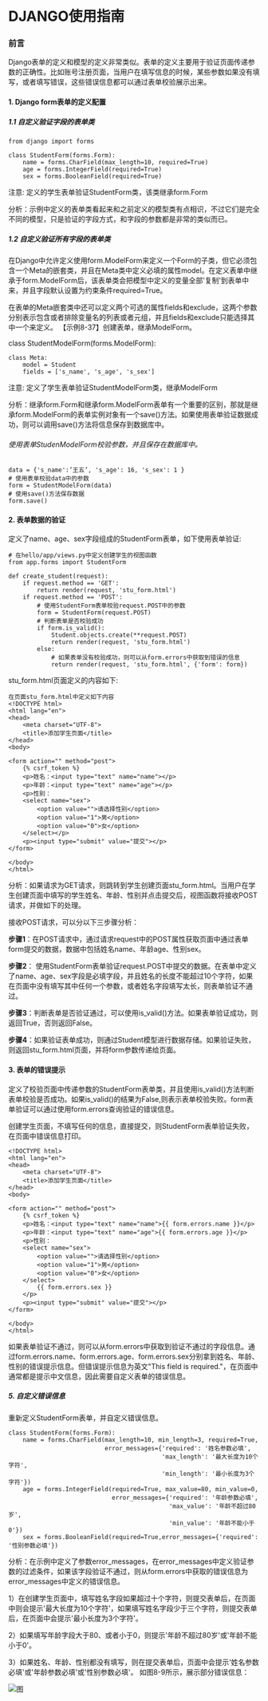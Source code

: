 
# DJANGO使用指南


### 前言

Django表单的定义和模型的定义非常类似。表单的定义主要用于验证页面传递参数的正确性。比如账号注册页面，当用户在填写信息的时候，某些参数如果没有填写，或者填写错误，这些错误信息都可以通过表单校验展示出来。


#### 1. Django form表单的定义配置

##### 1.1 自定义验证字段的表单类

	from django import forms
	
	class StudentForm(forms.Form):
	    name = forms.CharField(max_length=10, required=True)
	    age = forms.IntegerField(required=True)
	    sex = forms.BooleanField(required=True)

注意: 定义的学生表单验证StudentForm类，该类继承form.Form


分析：示例中定义的表单类看起来和之前定义的模型类有点相识，不过它们是完全不同的模型，只是验证的字段方式，和字段的参数都是非常的类似而已。

##### 1.2 自定义验证所有字段的表单类

在Django中允许定义使用form.ModelForm来定义一个Form的子类，但它必须包含一个Meta的嵌套类，并且在Meta类中定义必填的属性model。在定义表单中继承于form.ModelForm后，该表单类会把模型中定义的变量全部'复制'到表单中来，并且字段默认设置为约束条件required=True。

在表单的Meta嵌套类中还可以定义两个可选的属性fields和exclude，这两个参数分别表示包含或者排除变量名的列表或者元组，并且fields和exclude只能选择其中一个来定义。
【示例8-37】创建表单，继承ModelForm。

class StudentModelForm(forms.ModelForm):

    class Meta:
        model = Student
    	fields = ['s_name', 's_age', 's_sex']

注意: 定义了学生表单验证StudentModelForm类，继承ModelForm

分析：继承form.Form和继承form.ModelForm表单有一个重要的区别，那就是继承form.ModelForm的表单实例对象有一个save()方法。如果使用表单验证数据成功，则可以调用save()方法将信息保存到数据库中。

###### 使用表单StudenModelForm校验参数，并且保存在数据库中。

	data = {'s_name':’王五’, 's_age': 16, 's_sex': 1 }
	# 使用表单校验data中的参数
	form = StudentModelForm(data)
	# 使用save()方法保存数据
	form.save()

#### 2. 表单数据的验证

定义了name、age、sex字段组成的StudentForm表单，如下使用表单验证:


	# 在hello/app/views.py中定义创建学生的视图函数
	from app.forms import StudentForm
	
	def create_student(request):
	    if request.method == 'GET':
	        return render(request, 'stu_form.html')
	    if request.method == 'POST':
	        # 使用StudentForm表单校验request.POST中的参数
	        form = StudentForm(request.POST)
	        # 判断表单是否校验成功
	        if form.is_valid():
	            Student.objects.create(**request.POST)
	            return render(request, 'stu_form.html')
	        else:
	            # 如果表单没有校验成功，则可以从form.errors中获取到错误的信息
	            return render(request, 'stu_form.html', {'form': form})

stu_form.html页面定义的内容如下:

	在页面stu_form.html中定义如下内容
	<!DOCTYPE html>
	<html lang="en">
	<head>
	    <meta charset="UTF-8">
	    <title>添加学生页面</title>
	</head>
	<body>
	
	<form action="" method="post">
	    {% csrf_token %}
	    <p>姓名：<input type="text" name="name"></p>
	    <p>年龄：<input type="text" name="age"></p>
	    <p>性别：
	    <select name="sex">
			<option value="">请选择性别</option>
	        <option value="1">男</option>
	        <option value="0">女</option>
	    </select></p>
	    <p><input type="submit" value="提交"></p>
	</form>
	
	</body>
	</html>

分析：如果请求为GET请求，则跳转到学生创建页面stu_form.html。当用户在学生创建页面中填写的学生姓名、年龄、性别并点击提交后，视图函数将接收POST请求，并做如下的处理。

接收POST请求，可以分以下三步骤分析：

<b>步骤1</b>：在POST请求中，通过请求request中的POST属性获取页面中通过表单form提交的数据，数据中包括姓名name、年龄age、性别sex。

<b>步骤2</b>： 使用StudentForm表单验证request.POST中提交的数据。在表单中定义了name、age、sex字段是必填字段，并且姓名的长度不能超过10个字符，如果在页面中没有填写其中任何一个参数，或者姓名字段填写太长，则表单验证不通过。

<b>步骤3</b>：判断表单是否验证通过，可以使用is_valid()方法。如果表单验证成功，则返回True，否则返回False。

<b>步骤4</b>：如果验证表单成功，则通过Student模型进行数据存储。如果验证失败，则返回stu_form.html页面，并将form参数传递给页面。

#### 3. 表单的错误提示

定义了校验页面中传递参数的StudentForm表单类，并且使用is_valid()方法判断表单校验是否成功。如果is_valid()的结果为False,则表示表单校验失败。form表单验证可以通过使用form.errors查询验证的错误信息。

创建学生页面，不填写任何的信息，直接提交，则StudentForm表单验证失败，在页面中错误信息打印。
	
	<!DOCTYPE html>
	<html lang="en">
	<head>
	    <meta charset="UTF-8">
	    <title>添加学生页面</title>
	</head>
	<body>
	
	<form action="" method="post">
	    {% csrf_token %}
	    <p>姓名：<input type="text" name="name">{{ form.errors.name }}</p>
	    <p>年龄：<input type="text" name="age">{{ form.errors.age }}</p>
	    <p>性别：
	    <select name="sex">
	        <option value="">请选择性别</option>
	        <option value="1">男</option>
	        <option value="0">女</option>
	    </select>
	        {{ form.errors.sex }}
	    </p>
	    <p><input type="submit" value="提交"></p>
	</form>
	
	</body>
	</html>


如果表单验证不通过，则可以从form.errors中获取到验证不通过的字段信息。通过form.errors.name、form.errors.age、form.errors.sex分别拿到姓名、年龄、性别的错误提示信息。但错误提示信息为英文"This field is required."，在页面中通常都是提示中文信息，因此需要自定义表单的错误信息。

##### 5. 自定义错误信息

重新定义StudentForm表单，并自定义错误信息。


	class StudentForm(forms.Form):
	    name = forms.CharField(max_length=10, min_length=3, required=True,
	                           error_messages={'required': '姓名参数必填',
	                                           'max_length': '最大长度为10个字符',
	                                           'min_length': '最小长度为3个字符'})
	    age = forms.IntegerField(required=True, max_value=80, min_value=0,
	                             error_messages={'required': '年龄参数必填',
	                                             'max_value': '年龄不超过80岁',
	                                             'min_value': '年龄不能小于0'})
	    sex = forms.BooleanField(required=True,error_messages={'required': '性别参数必填'})


分析：在示例中定义了参数error_messages，在error_messages中定义验证参数的过滤条件，如果该字段验证不通过，则从form.errors中获取的错误信息为error_messages中定义的错误信息。

1）在创建学生页面中，填写姓名字段如果超过十个字符，则提交表单后，在页面中则会提示'最大长度为10个字符'，如果填写姓名字段少于三个字符，则提交表单后，在页面中会提示'最小长度为3个字符'。

2）如果填写年龄字段大于80、或者小于0，则提示'年龄不超过80岁'或'年龄不能小于0'。

3）如果姓名、年龄、性别都没有填写，则在提交表单后，页面中会提示'姓名参数必填'或'年龄参数必填'或'性别参数必填'。
 如图8-9所示，展示部分错误信息：

![图](../images/django_form_error.png)